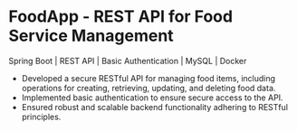# FoodApp - REST API for Food Service Management
Spring Boot | REST API | Basic Authentication | MySQL | Docker

- Developed a secure RESTful API for managing food items, including operations for creating, retrieving, updating, and deleting food data.
- Implemented basic authentication to ensure secure access to the API.
- Ensured robust and scalable backend functionality adhering to RESTful principles.
